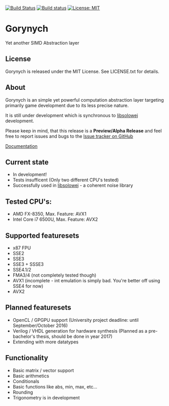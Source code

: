 [![Build Status](https://travis-ci.org/zz-systems/gorynych.svg?branch=develop)](https://travis-ci.org/zz-systems/gorynych)
[![Build status](https://ci.appveyor.com/api/projects/status/j2pe355ld0pt60sq/branch/develop?svg=true)](https://ci.appveyor.com/project/zz-systems/gorynych/branch/develop)
[![License: MIT](https://img.shields.io/badge/License-MIT-yellow.svg)](https://opensource.org/licenses/MIT)

# Gorynych
Yet another SIMD Abstraction layer

## License
Gorynych is released under the MIT License. See LICENSE.txt for details.

## About
Gorynych is an simple yet powerful computation abstraction layer targeting primarily game development due to its less precise nature.

It is still under development which is synchronous to [libsolowej](https://github.com/zz-systems/solowej) development.

Please keep in mind, that this release is a **Preview/Alpha Release** and feel free to report issues and bugs to the [Issue tracker on GitHub](https://github.com/zz-systems/gorynych/issues)

[Documentation](http://zz-systems.github.io/gorynych/htmldoc/index.html)

## Current state
* In development! 
* Tests insufficent (Only two different CPU's tested)
* Successfully used in [libsolowej](https://github.com/zz-systems/solowej) - a coherent noise library

## Tested CPU's:
* AMD FX-8350, Max. Feature: AVX1
* Intel Core i7 6500U, Max. Feature: AVX2

## Supported featuresets
* x87 FPU
* SSE2
* SSE3
* SSE3 + SSSE3
* SSE4.1/2
* FMA3/4 (not completely tested though)
* AVX1 (incomplete - int emulation is simply bad. You're better off using SSE4 for now) 
* AVX2

## Planned featuresets
* OpenCL / GPGPU support (University project deadline: until September/October 2016)
* Verilog / VHDL generation for hardware synthesis (Planned as a pre-bachelor's thesis, should be done in year 2017) 
* Extending with more datatypes

## Functionality
* Basic matrix / vector support
* Basic arithmetics
* Conditionals
* Basic functions like abs, min, max, etc...
* Rounding 
* Trigonometry is in development
